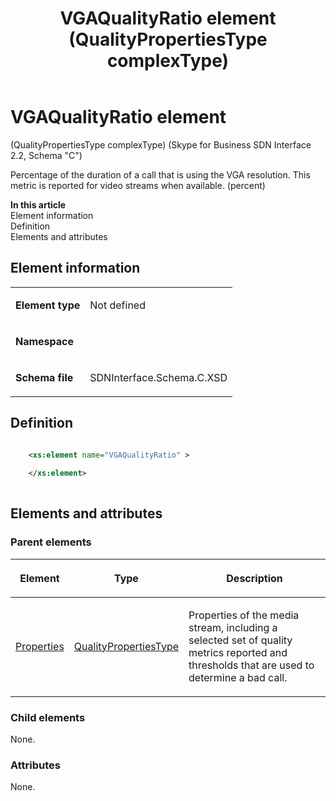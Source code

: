 ﻿---
title: VGAQualityRatio element (QualityPropertiesType complexType) 
TOCTitle: VGAQualityRatio element
ms:assetid: fb7b2289-fefe-d203-e2b7-f6dc2bdc48b2
ms:mtpsurl: https://msdn.microsoft.com/library/Mt429336(v=office.16)
ms:contentKeyID: 68250779
ms.date: 08/24/2015
mtps_version: v=office.16
dev_langs:
- xml
---

# VGAQualityRatio element 

(QualityPropertiesType complexType) (Skype for Business SDN Interface 2.2, Schema "C")

Percentage of the duration of a call that is using the VGA resolution. This metric is reported for video streams when available. (percent)

**In this article**  
Element information  
Definition  
Elements and attributes  

## Element information

<table>
<colgroup>
<col />
<col />
</colgroup>
<tbody>
<tr class="odd">
<td><p><strong>Element type</strong></p></td>
<td><p>Not defined</p></td>
</tr>
<tr class="even">
<td><p><strong>Namespace</strong></p></td>
<td><p></p></td>
</tr>
<tr class="odd">
<td><p><strong>Schema file</strong></p></td>
<td><p>SDNInterface.Schema.C.XSD</p></td>
</tr>
</tbody>
</table>


## Definition

```xml

    <xs:element name="VGAQualityRatio" >
    
    </xs:element>
  
```

## Elements and attributes

### Parent elements

<table>
<colgroup>
<col />
<col />
<col />
</colgroup>
<thead>
<tr class="header">
<th><p>Element</p></th>
<th><p>Type</p></th>
<th><p>Description</p></th>
</tr>
</thead>
<tbody>
<tr class="odd">
<td><p><a href="properties-element-qualitytype-complextype-skype-for-business-sdn-interface-2-2-schema-c.md">Properties</a></p></td>
<td><p><a href="qualitypropertiestype-complextype-skype-for-business-sdn-interface-2-2-schema-c.md">QualityPropertiesType</a></p></td>
<td><p>Properties of the media stream, including a selected set of quality metrics reported and thresholds that are used to determine a bad call.</p></td>
</tr>
</tbody>
</table>


### Child elements

None.

### Attributes

None.

